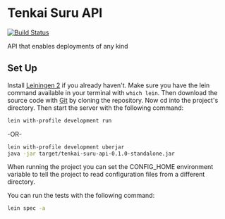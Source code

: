 # Tenkai Suru API

[![Build Status](https://travis-ci.org/tenkai-suru/tenkai-suru-api.svg)](https://travis-ci.org/tenkai-suru/tenkai-suru-api)

API that enables deployments of any kind

## Set Up

Install [Leiningen 2](https://github.com/technomancy/leiningen) if you already haven't. Make sure you have the lein command available in your terminal with `which lein`. Then download the source code with [Git](http://git-scm.com/downloads) by cloning the repository. Now cd into the project's directory. Then start the server with the following command:

```bash
lein with-profile development run
```

-OR-

```bash
lein with-profile development uberjar
java -jar target/tenkai-suru-api-0.1.0-standalone.jar
```

When running the project you can set the CONFIG_HOME environment variable to tell the project to read configuration files from a different directory.

You can run the tests with the following command:

```bash
lein spec -a
```
